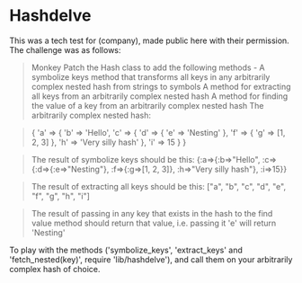 Hashdelve
=========

This was a tech test for (company), made public here with their permission. The challenge was as follows:

> Monkey Patch the Hash class to add the following methods -
> A symbolize keys method that transforms all keys in any arbitrarily complex nested hash from strings to symbols
> A method for extracting all keys from an arbitrarily complex nested hash
> A method for finding the value of a key from an arbitrarily complex nested hash
> The arbitrarily complex nested hash:

> { 'a' => { 'b' => 'Hello', 'c' => { 'd' => { 'e' => 'Nesting' }, 'f' => { 'g' => [1, 2, 3] }, 'h' => 'Very silly hash' }, 'i' => 15 } }

> The result of symbolize keys should be this: {:a=>{:b=>"Hello", :c=>{:d=>{:e=>"Nesting"}, :f=>{:g=>[1, 2, 3]}, :h=>"Very silly hash"}, :i=>15}}

> The result of extracting all keys should be this: ["a", "b", "c", "d", "e", "f", "g", "h", "i"]

> The result of passing in any key that exists in the hash to the find value method should return that value, i.e. passing it 'e' will return 'Nesting'

To play with the methods ('symbolize_keys', 'extract_keys' and 'fetch_nested(key)', require 'lib/hashdelve'), and call them on your arbitrarily complex hash of choice.
